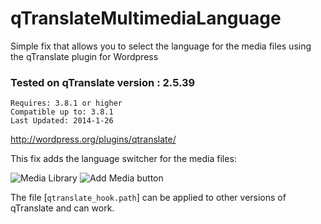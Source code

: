 qTranslateMultimediaLanguage
============================

Simple fix that allows you to select the language for the media files using the qTranslate plugin for Wordpress


### Tested on qTranslate version : 2.5.39

    Requires: 3.8.1 or higher
    Compatible up to: 3.8.1
    Last Updated: 2014-1-26


http://wordpress.org/plugins/qtranslate/


This fix adds the language switcher for the media files:

<img src="https://raw.github.com/rafaelcalleja/qTranslateMultimediaLanguage/master/Resources/images/LangSelectMediaLibrary.png" alt="Media Library">

<img src="https://raw.github.com/rafaelcalleja/qTranslateMultimediaLanguage/master/Resources/images/LanguageMedia.png" alt="Add Media button">


The file [`qtranslate_hook.path`] can be applied to other versions of qTranslate and can work.
